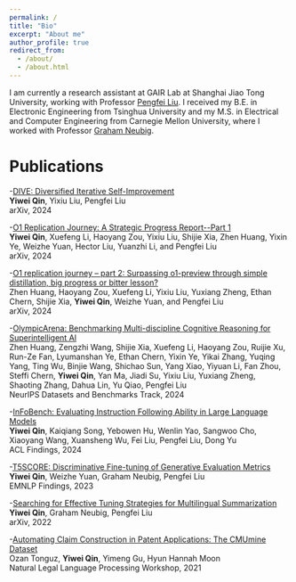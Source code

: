 ```yaml
---
permalink: /
title: "Bio"
excerpt: "About me"
author_profile: true
redirect_from:
  - /about/
  - /about.html
---
```


I am currently a research assistant at GAIR Lab at Shanghai Jiao Tong University, working with Professor [Pengfei Liu](https://scholar.google.com/citations?user=oIz_CYEAAAAJ&hl=en&oi=ao). I received my B.E. in Electronic Engineering from Tsinghua University and my M.S. in Electrical and Computer Engineering from Carnegie Mellon University, where I worked with Professor [Graham Neubig](https://scholar.google.com/citations?user=wlosgkoAAAAJ&hl=en&oi=ao). 



# Publications
-[DIVE: Diversified Iterative Self-Improvement](https://arxiv.org/abs/2501.00747)\
**Yiwei Qin**, Yixiu Liu, Pengfei Liu \
arXiv, 2024

-[O1 Replication Journey: A Strategic Progress Report--Part 1](https://arxiv.org/abs/2410.18982)\
**Yiwei Qin**, Xuefeng Li, Haoyang Zou, Yixiu Liu, Shijie Xia, Zhen Huang, Yixin Ye, Weizhe Yuan, Hector Liu, Yuanzhi Li, and Pengfei Liu \
arXiv, 2024

-[O1 replication journey – part 2: Surpassing o1-preview through simple distillation, big progress or bitter lesson?](https://arxiv.org/abs/2411.16489)\
Zhen Huang, Haoyang Zou, Xuefeng Li, Yixiu Liu, Yuxiang Zheng, Ethan Chern, Shijie Xia, **Yiwei Qin**, Weizhe Yuan, and Pengfei Liu \
arXiv, 2024

-[OlympicArena: Benchmarking Multi-discipline Cognitive Reasoning for Superintelligent AI](https://arxiv.org/abs/2406.12753)\
Zhen Huang, Zengzhi Wang, Shijie Xia, Xuefeng Li, Haoyang Zou, Ruijie Xu, Run-Ze Fan, Lyumanshan Ye, Ethan Chern, Yixin Ye, Yikai Zhang, Yuqing Yang, Ting Wu, Binjie Wang, Shichao Sun, Yang Xiao, Yiyuan Li, Fan Zhou, Steffi Chern, **Yiwei Qin**, Yan Ma, Jiadi Su, Yixiu Liu, Yuxiang Zheng, Shaoting Zhang, Dahua Lin, Yu Qiao, Pengfei Liu \
NeurIPS Datasets and Benchmarks Track, 2024

-[InFoBench: Evaluating Instruction Following Ability in Large Language Models](https://arxiv.org/abs/2401.03601)\
**Yiwei Qin**, Kaiqiang Song, Yebowen Hu, Wenlin Yao, Sangwoo Cho, Xiaoyang Wang, Xuansheng Wu, Fei Liu, Pengfei Liu, Dong Yu \
ACL Findings, 2024

-[T5SCORE: Discriminative Fine-tuning of Generative Evaluation Metrics](https://arxiv.org/abs/2212.05726)\
**Yiwei Qin**, Weizhe Yuan, Graham Neubig, Pengfei Liu\
EMNLP Findings, 2023

-[Searching for Effective Tuning Strategies for Multilingual Summarization](https://arxiv.org/abs/2212.05740)\
**Yiwei Qin**, Graham Neubig, Pengfei Liu\
arXiv, 2022

-[Automating Claim Construction in Patent Applications: The CMUmine Dataset](https://aclanthology.org/2021.nllp-1.21.pdf)\
Ozan Tonguz, **Yiwei Qin**, Yimeng Gu, Hyun Hannah Moon\
Natural Legal Language Processing Workshop, 2021